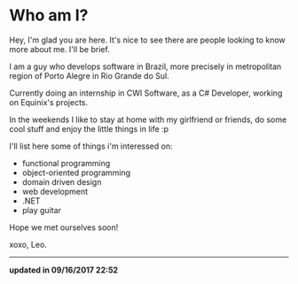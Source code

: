 # Who am I?

Hey, I'm glad you are here. It's nice to see there are people looking to know more about me. I'll be brief.

I am a guy who develops software in Brazil, more precisely in metropolitan region of Porto Alegre in Rio Grande do Sul.

Currently doing an internship in CWI Software, as a C# Developer, working on Equinix's projects.

In the weekends I like to stay at home with my girlfriend or friends, do some cool stuff and enjoy the little things in life :p

I'll list here some of things i'm interessed on:

* functional programming
* object-oriented programming
* domain driven design
* web development
* .NET
* play guitar

Hope we met ourselves soon!

xoxo, Leo.

---
**updated in 09/16/2017 22:52**